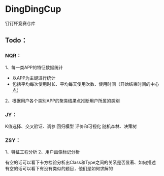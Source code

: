 # DingDingCup
钉钉杯竞赛仓库


## Todo：

### NQR：
1、每一类APP的特征数据统计
- 以APP为主键进行统计
- 包括平均每次使用时长、平均每天使用次数、使用时间（开始结束时间的中心点）
  
2、根据用户各个类别APP的聚类结果点推断用户所属的类别

### JY：
K值选择、交叉验证、调参
回归模型
评价和可视化
随机森林、决策树

### ZSY：
1、特征工程分析
2、用户画像标记分析

有空的话可以看下卡方检验分析出Class和Type之间的关系是否显著、如何描述
有空的话可以看下有没有类似的题目，他们是如何求解的
